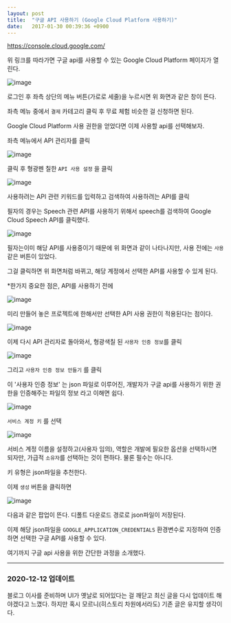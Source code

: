 ```yaml
---
layout: post
title:  "구글 API 사용하기 (Google Cloud Platform 사용하기)"
date:   2017-01-30 00:39:36 +0900
---
```


https://console.cloud.google.com/

위 링크를 따라가면 구글 api를 사용할 수 있는 Google Cloud Platform 페이지가 열린다.

![image](https://user-images.githubusercontent.com/13210889/101986432-2914ea00-3cd1-11eb-9555-90a4db4ab4ee.png)

로그인 후 좌측 상단의 메뉴 버튼(가로로 세줄)을 누르시면 위 화면과 같은 창이 뜬다.

좌측 메뉴 중에서 `결제` 카테고리 클릭 후 무료 체험 비슷한 걸 신청하면 된다.

Google Cloud Platform 사용 권한을 얻었다면 이제 사용할 api를 선택해보자.

좌측 메뉴에서 API 관리자를 클릭

![image](https://user-images.githubusercontent.com/13210889/101986483-65e0e100-3cd1-11eb-9830-fbcb024764f7.png)

클릭 후 형광펜 칠한 `API 사용 설정` 을 클릭

![image](https://user-images.githubusercontent.com/13210889/101986497-73966680-3cd1-11eb-95e6-dc9ba916e074.png)

사용하려는 API 관련 키워드를 입력하고 검색하여 사용하려는 API를 클릭

필자의 경우는 Speech 관련 API를 사용하기 위해서 speech를 검색하여 Google Cloud Speech API를 클릭했다.

![image](https://user-images.githubusercontent.com/13210889/101986520-96287f80-3cd1-11eb-9b09-eb20a8f0e763.png)

필자는이미 해당 API를 사용중이기 때문에 위 화면과 같이 나타나지만, 사용 전에는 `사용` 같은 버튼이 있었다.

그걸 클릭하면 위 화면처럼 바뀌고, 해당 계정에서 선택한 API를 사용할 수 있게 된다.

*한가지 중요한 점은, API를 사용하기 전에

![image](https://user-images.githubusercontent.com/13210889/101986541-ba845c00-3cd1-11eb-9856-06478a664d48.png)

미리 만들어 놓은 프로젝트에 한해서만 선택한 API 사용 권한이 적용된다는 점이다.

![image](https://user-images.githubusercontent.com/13210889/101986575-f3243580-3cd1-11eb-8eb9-c0a62cdce64f.png)

이제 다시 API 관리자로 돌아와서, 형광색칠 된 `사용자 인증 정보`를 클릭

![image](https://user-images.githubusercontent.com/13210889/101986585-046d4200-3cd2-11eb-9b5e-5a06c60a6a51.png)

그리고 `사용자 인증 정보 만들기` 를 클릭

이 '사용자 인증 정보' 는 json 파일로 이루어진, 개발자가 구글 api를 사용하기 위한 권한을 인증해주는 파일의 정보 라고 이해면 쉽다.

![image](https://user-images.githubusercontent.com/13210889/101986601-1ea72000-3cd2-11eb-8d61-f08607471307.png)

`서비스 계정 키` 를 선택

![image](https://user-images.githubusercontent.com/13210889/101986606-2961b500-3cd2-11eb-86f7-c96337d15277.png)

서비스 계정 이름을 설정하고(사용자 임의), 역할은 개발에 필요한 옵션을 선택하시면 되자만, 가급적 `소유자`를 선택하는 것이 편하다. 물론 필수는 아니다.

키 유형은 json파일을 추천한다. 

이제 `생성` 버튼을 클릭하면

![image](https://user-images.githubusercontent.com/13210889/101986648-662dac00-3cd2-11eb-9c75-62e45e39dc41.png)

다음과 같은 팝업이 뜬다. 디폴트 다운로드 경로로 json파일이 저장된다. 

이제 해당 json파일을 `GOOGLE_APPLICATION_CREDENTIALS` 환경변수로 지정하여 인증하면 선택한 구글 API를 사용할 수 있다.

여기까지 구글 api 사용을 위한 간단한 과정을 소개했다.

-----

### 2020-12-12 업데이트
블로그 이사를 준비하며 UI가 옛날로 되어있다는 걸 깨닫고 최신 글을 다시 업데이트 해야겠다고 느꼈다. 하지만 혹시 모르니(히스토리 차원에서라도) 기존 글은 유지할 생각이다.

